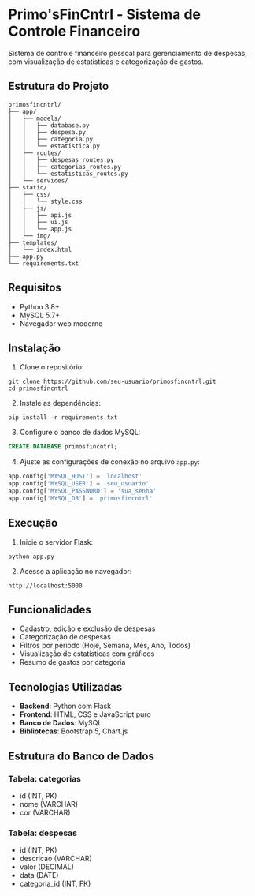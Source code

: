 # Primo'sFinCntrl - Sistema de Controle Financeiro

Sistema de controle financeiro pessoal para gerenciamento de despesas, com visualização de estatísticas e categorização de gastos.

## Estrutura do Projeto

```
primosfincntrl/
├── app/
│   ├── models/
│   │   ├── database.py
│   │   ├── despesa.py
│   │   ├── categoria.py
│   │   └── estatistica.py
│   ├── routes/
│   │   ├── despesas_routes.py
│   │   ├── categorias_routes.py
│   │   └── estatisticas_routes.py
│   └── services/
├── static/
│   ├── css/
│   │   └── style.css
│   ├── js/
│   │   ├── api.js
│   │   ├── ui.js
│   │   └── app.js
│   └── img/
├── templates/
│   └── index.html
├── app.py
└── requirements.txt
```

## Requisitos

- Python 3.8+
- MySQL 5.7+
- Navegador web moderno

## Instalação

1. Clone o repositório:
```
git clone https://github.com/seu-usuario/primosfincntrl.git
cd primosfincntrl
```

2. Instale as dependências:
```
pip install -r requirements.txt
```

3. Configure o banco de dados MySQL:
```sql
CREATE DATABASE primosfincntrl;
```

4. Ajuste as configurações de conexão no arquivo `app.py`:
```python
app.config['MYSQL_HOST'] = 'localhost'
app.config['MYSQL_USER'] = 'seu_usuario'
app.config['MYSQL_PASSWORD'] = 'sua_senha'
app.config['MYSQL_DB'] = 'primosfincntrl'
```

## Execução

1. Inicie o servidor Flask:
```
python app.py
```

2. Acesse a aplicação no navegador:
```
http://localhost:5000
```

## Funcionalidades

- Cadastro, edição e exclusão de despesas
- Categorização de despesas
- Filtros por período (Hoje, Semana, Mês, Ano, Todos)
- Visualização de estatísticas com gráficos
- Resumo de gastos por categoria

## Tecnologias Utilizadas

- **Backend**: Python com Flask
- **Frontend**: HTML, CSS e JavaScript puro
- **Banco de Dados**: MySQL
- **Bibliotecas**: Bootstrap 5, Chart.js

## Estrutura do Banco de Dados

### Tabela: categorias
- id (INT, PK)
- nome (VARCHAR)
- cor (VARCHAR)

### Tabela: despesas
- id (INT, PK)
- descricao (VARCHAR)
- valor (DECIMAL)
- data (DATE)
- categoria_id (INT, FK)
